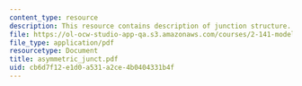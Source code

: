 ```yaml
---
content_type: resource
description: This resource contains description of junction structure.
file: https://ol-ocw-studio-app-qa.s3.amazonaws.com/courses/2-141-modeling-and-simulation-of-dynamic-systems-fall-2006/cb6d7f12e1d0a531a2ce4b0404331b4f_asymmetric_junct.pdf
file_type: application/pdf
resourcetype: Document
title: asymmetric_junct.pdf
uid: cb6d7f12-e1d0-a531-a2ce-4b0404331b4f
---
```

